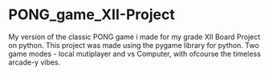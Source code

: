 # PONG_game_XII-Project
My version of the classic PONG game i made for my grade XII Board Project on python. 
This project was made using the pygame library for python.
Two game modes - local mutiplayer and vs Computer, with ofcourse the timeless arcade-y vibes.
